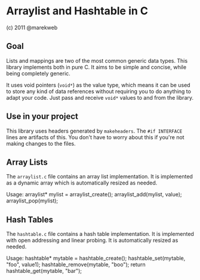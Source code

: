 Arraylist and Hashtable in C
============================

(c) 2011 @marekweb

Goal
----

Lists and mappings are two of the most common generic data types. This library implements both in pure C. It aims to be simple and concise, while being completely generic.

It uses void pointers (`void*`) as the value type, which means it can be used to store any kind of data references without requiring you to do anything to adapt your code. Just pass and receive `void*` values to and from the library.


Use in your project
-------------------

This library uses headers generated by `makeheaders`. The `#if INTERFACE` lines are artifacts of this. You don't have to worry about this if you're not making changes to the files.


Array Lists
-----------

The `arraylist.c` file contains an array list implementation. It is implemented as a dynamic array which is automatically resized as needed.

Usage:
    arraylist* mylist = arraylist_create();
    arraylist_add(mylist, value);
    arraylist_pop(mylist);


Hash Tables
-----------

The `hashtable.c` file contains a hash table implementation. It is implemented with open addressing and linear probing. It is automatically resized as needed.

Usage:
    hashtable* mytable = hashtable_create();
    hashtable_set(mytable, "foo", value1);
    hashtable_remove(mytable, "boo");
    return hashtable_get(mytable, "bar");
    
    

